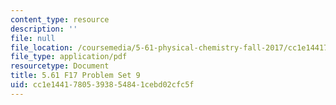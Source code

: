 ```yaml
---
content_type: resource
description: ''
file: null
file_location: /coursemedia/5-61-physical-chemistry-fall-2017/cc1e14417805393854841cebd02cfc5f_MIT5_61F17_pset9.pdf
file_type: application/pdf
resourcetype: Document
title: 5.61 F17 Problem Set 9
uid: cc1e1441-7805-3938-5484-1cebd02cfc5f
---
```

